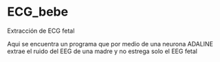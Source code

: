 # ECG_bebe
Extracción de ECG fetal 

Aqui se encuentra un programa que por medio de una neurona ADALINE extrae el ruido del EEG de una madre y no estrega solo el EEG fetal
